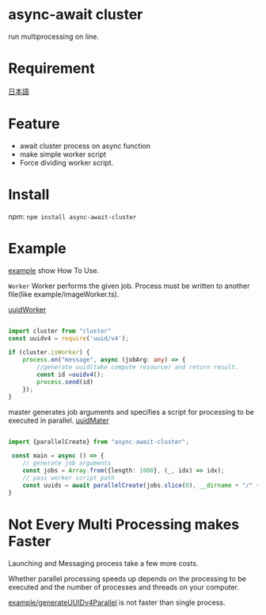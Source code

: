 # async-await cluster
run multiprocessing on line.

# Requirement
[日本語](./README-ja.md)
# Feature
* await cluster process on async function
* make simple worker script
* Force dividing worker script.

# Install 
 npm:
 `npm install async-await-cluster`
 
 
# Example
[example](example) show How To Use.


`Worker`
Worker performs the given job.
Process must be written to another file(like example/imageWorker.ts).

[uuidWorker](example/uuidWorker.ts)
```typescript

import cluster from "cluster"
const uuidv4 = require('uuid/v4');

if (cluster.isWorker) {
    process.on("message", async (jobArg: any) => {
        //generate uuid(take compute resource) and return result.
        const id =uuidv4();
        process.send(id)
    });
}

```

master generates job arguments and specifies a script for processing to be executed in parallel.
[uuidMater](example/generateUUIDv4Parallel.ts)

```typescript

import {parallelCreate} from "async-await-cluster";

 const main = async () => {
    // generate job arguments
    const jobs = Array.from({length: 1000}, (_, idx) => idx);
    // pass worker script path
    const uuids = await parallelCreate(jobs.slice(0), __dirname + "/" + "uuidWorker.js");
}

```

# Not Every Multi Processing makes Faster
Launching and Messaging process take a few more costs.

Whether parallel processing speeds up depends on the processing to be executed and the number of processes and threads on your computer.

[example/generateUUIDv4Parallel](example/generateUUIDv4Parallel.ts) is not faster than single process.

